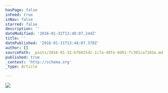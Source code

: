 ```yaml
---
hasPage: false
inFeed: true
inNav: false
starred: false
description: ''
dateModified: '2016-01-31T13:48:07.244Z'
title: ''
datePublished: '2016-01-31T13:48:07.370Z'
author: []
sourcePath: _posts/2016-01-31-b76025dc-1c7a-40fe-8d91-fc391ca7101e.md
published: true
_context: 'http://schema.org'
_type: Article

---
```

![](https://the-grid-user-content.s3-us-west-2.amazonaws.com/c3ea10e3-e849-4213-9359-85db327543f7.jpg)